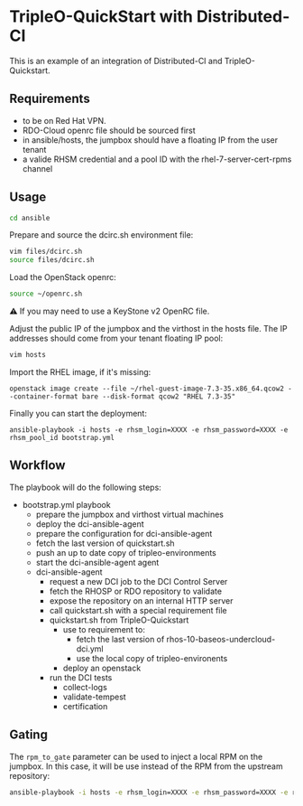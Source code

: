# TripleO-QuickStart with Distributed-CI

This is an example of an integration of Distributed-CI and TripleO-Quickstart.

## Requirements

- to be on Red Hat VPN.
- RDO-Cloud openrc file should be sourced first
- in ansible/hosts, the jumpbox should have a floating IP from the user tenant
- a valide RHSM credential and a pool ID with the rhel-7-server-cert-rpms channel

## Usage


```bash
cd ansible
```

Prepare and source the dcirc.sh environment file:

```bash
vim files/dcirc.sh
source files/dcirc.sh
```

Load the OpenStack openrc:

```bash
source ~/openrc.sh
```

:warning: If you may need  to use a KeyStone v2 OpenRC file.

Adjust the public IP of the jumpbox and the virthost in the hosts file. The
IP addresses should come from your tenant floating IP pool:

```bash
vim hosts
```

Import the RHEL image, if it's missing:
```
openstack image create --file ~/rhel-guest-image-7.3-35.x86_64.qcow2 --container-format bare --disk-format qcow2 "RHEL 7.3-35"
```

Finally you can start the deployment:
```
ansible-playbook -i hosts -e rhsm_login=XXXX -e rhsm_password=XXXX -e rhsm_pool_id bootstrap.yml
```

## Workflow

The playbook will do the following steps:

- bootstrap.yml playbook
  - prepare the jumpbox and virthost virtual machines
  - deploy the dci-ansible-agent
  - prepare the configuration for dci-ansible-agent
  - fetch the last version of quickstart.sh
  - push an up to date copy of tripleo-environments
  - start the dci-ansible-agent agent
  - dci-ansible-agent
    - request a new DCI job to the DCI Control Server
    - fetch the RHOSP or RDO repository to validate
    - expose the repository on an internal HTTP server
    - call quickstart.sh with a special requirement file
    - quickstart.sh from TripleO-Quickstart
      - use to requirement to:
        - fetch the last version of rhos-10-baseos-undercloud-dci.yml
        - use the local copy of tripleo-environents
      - deploy an openstack
    - run the DCI tests
      - collect-logs
      - validate-tempest
      - certification

## Gating

The `rpm_to_gate` parameter can be used to inject a local RPM on the jumpbox. In this case, it will be use
instead of the RPM from the upstream repository:

```bash
ansible-playbook -i hosts -e rhsm_login=XXXX -e rhsm_password=XXXX -e rhsm_pool_id bootstrap.yml -e rpm_to_gate=/tmp/dci-ansible.rpm
```
